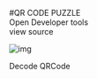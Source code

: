 #QR CODE PUZZLE  
Open Developer tools  
view source  

![img](http://wargame.kr:8080/qr_code_puzzle/img/qr.png)

Decode QRCode
